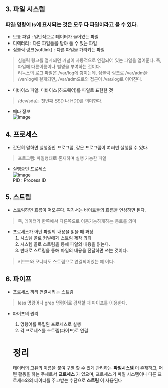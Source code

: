 ## 3. 파일 시스템

### 파일:명령어 ls에 표시되는 것은 모두 다 파일이라고 볼 수 있다.<br>

- 보통 파일 : 일반적으로 데이터가 들어있는 파일
- 디렉터리 : 다른 파일들을 담아 둘 수 있는 파일
- 심볼릭 링크(softlink) : 다른 파일을 가리키는 파일
> 심볼릭 링크를 열게되면 커널이 자동적으로 연결되어 있는 파일을 열어준다. 즉, 파일에 다른이름이나 별명을 부여하는 것이다.<br>
> 리눅스의 로그 파일은 /var/log에 쌓이는데, 심볼릭 링크로 /var/adm을 /var/log에 걸게되면, /var/adm으로의 접근이 /var/log로 이어진다.<br>
- 디바이스 파일: 디바이스(하드웨어)를 파일로 표현한 것
> /dev/sda는 첫번째 SSD 나 HDD를 의미한다.<br>

- 메타 정보<br>
![image](https://github.com/rlatjdrud/learn_linux/assets/107944370/ac3ca7b3-87a2-45fd-ba2d-89c5d8db0b94)

## 4. 프로세스
- 간단히 말하면 실행중인 프로그램, 같은 프로그램이 여러번 실행될 수 있다. 
> 프로그램: 파일형태로 존재하며 실행 가능한 파일<br>

- 실행중인 프로세스<br>
![image](https://github.com/rlatjdrud/learn_linux/assets/107944370/70d5aa35-9931-4993-a1eb-1560ced4e1e9)<br>
PID : Process ID

## 5. 스트림
- 스트림하면 흐름이 떠오른다. 여기서는 바이트들의 흐름을 연상하면 된다.<br>
> 즉, 데이터가 한쪽에서 다른쪽으로 이동가능하게하는 통로를 의미
- 프로세스가 어떤 파일의 내용을 읽을 때 과정
  1. 시스템 콜로 커널에게 스트림 제작 의뢰
  2. 시스템 콜로 스트림을 통해 파일의 내용을 읽는다.
  3. 반대로 스트림을 통해 파일의 내용을 전달하면 쓰는 것이다.
> 키보드와 모니터도 스트림으로 연결되어있는 예 이다.
## 6. 파이프
- 프로세스 끼리 연결시키는 스트림
> less 명령어나 grep 명령어로 검색할 때 파이프를 이용한다.
- 파이프의 원리
  1. 명령어를 독립된 프로세스로 실행
  2. 각 프로세스를 스트림(파이프)로 연결


  # 정리
  데이터의 고유의 이름을 붙여 구별 할 수 있게 관리하는 __파일시스템__ 이 존재하고, 어떤 활동을 하는 주체로서 __프로세스__ 가 있으며, 프로세스가 파일 시스템이나 다른 프로세스와의 데이터를 주고받는 수단으로 __스트림__ 이 사용된다 
